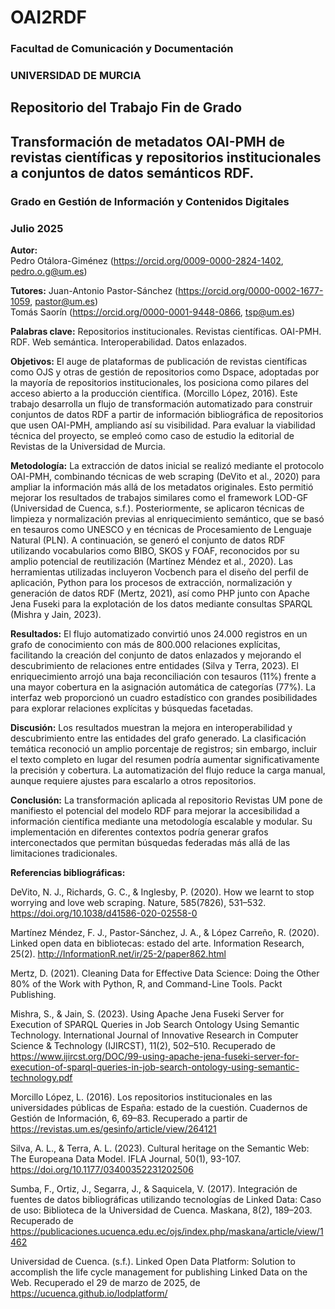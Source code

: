 # OAI2RDF
### Facultad de Comunicación y Documentación
### UNIVERSIDAD DE MURCIA
## Repositorio del Trabajo Fin de Grado
## Transformación de metadatos OAI-PMH de revistas científicas y repositorios institucionales a conjuntos de datos semánticos RDF.
### Grado en Gestión de Información y Contenidos Digitales
### Julio 2025

**Autor:**  
Pedro Otálora-Giménez (https://orcid.org/0009-0000-2824-1402, pedro.o.g@um.es) 

**Tutores:**
Juan-Antonio Pastor-Sánchez (https://orcid.org/0000-0002-1677-1059, pastor@um.es)  
Tomás Saorín (https://orcid.org/0000-0001-9448-0866, tsp@um.es)  

**Palabras clave:** Repositorios institucionales. Revistas científicas. OAI-PMH. RDF. Web semántica. Interoperabilidad. Datos enlazados.

**Objetivos:** El auge de plataformas de publicación de revistas científicas como OJS y otras de gestión de repositorios como Dspace, adoptadas por la mayoría de repositorios institucionales, los posiciona como pilares del acceso abierto a la producción científica. (Morcillo López, 2016). Este trabajo desarrolla un flujo de transformación automatizado para construir conjuntos de datos RDF a partir de información bibliográfica de repositorios que usen OAI-PMH, ampliando así su visibilidad. Para evaluar la viabilidad técnica del proyecto, se empleó como caso de estudio la editorial de Revistas de la Universidad de Murcia.

**Metodología:** La extracción de datos inicial se realizó mediante el protocolo OAI-PMH, combinando técnicas de web scraping (DeVito et al., 2020) para ampliar la información más allá de los metadatos originales. Esto permitió mejorar los resultados de trabajos similares como el framework LOD-GF (Universidad de Cuenca, s.f.). Posteriormente, se aplicaron técnicas de limpieza y normalización previas al enriquecimiento semántico, que se basó en tesauros como UNESCO y en técnicas de Procesamiento de Lenguaje Natural (PLN). A continuación, se generó el conjunto de datos RDF utilizando vocabularios como BIBO, SKOS y FOAF, reconocidos por su amplio potencial de reutilización (Martínez Méndez et al., 2020). Las herramientas utilizadas incluyeron Vocbench para el diseño del perfil de aplicación, Python para los procesos de extracción, normalización y generación de datos RDF (Mertz, 2021), así como PHP junto con Apache Jena Fuseki para la explotación de los datos mediante consultas SPARQL (Mishra y Jain, 2023).

**Resultados:** El flujo automatizado convirtió unos 24.000 registros en un grafo de conocimiento con más de 800.000 relaciones explícitas, facilitando la creación del conjunto de datos enlazados y mejorando el descubrimiento de relaciones entre entidades (Silva y Terra, 2023). El enriquecimiento arrojó una baja reconciliación con tesauros (11%) frente a una mayor cobertura en la asignación automática de categorías (77%). La interfaz web proporcionó un cuadro estadístico con grandes posibilidades para explorar relaciones explícitas y búsquedas facetadas.

**Discusión:** Los resultados muestran la mejora en interoperabilidad y descubrimiento entre las entidades del grafo generado. La clasificación temática reconoció un amplio porcentaje de registros; sin embargo, incluir el texto completo en lugar del resumen podría aumentar significativamente la precisión y cobertura. La automatización del flujo reduce la carga manual, aunque requiere ajustes para escalarlo a otros repositorios.

**Conclusión:** La transformación aplicada al repositorio Revistas UM pone de manifiesto el potencial del modelo RDF para mejorar la accesibilidad a información científica mediante una metodología escalable y modular. Su implementación en diferentes contextos podría generar grafos interconectados que permitan búsquedas federadas más allá de las limitaciones tradicionales.

**Referencias bibliográficas:**

DeVito, N. J., Richards, G. C., & Inglesby, P. (2020). How we learnt to stop worrying and love web scraping. Nature, 585(7826), 531–532. https://doi.org/10.1038/d41586-020-02558-0

Martínez Méndez, F. J., Pastor-Sánchez, J. A., & López Carreño, R. (2020). Linked open data en bibliotecas: estado del arte. Information Research, 25(2). http://InformationR.net/ir/25-2/paper862.html

Mertz, D. (2021). Cleaning Data for Effective Data Science: Doing the Other 80% of the Work with Python, R, and Command-Line Tools. Packt Publishing.

Mishra, S., & Jain, S. (2023). Using Apache Jena Fuseki Server for Execution of SPARQL Queries in Job Search Ontology Using Semantic Technology. International Journal of Innovative Research in Computer Science & Technology (IJIRCST), 11(2), 502–510. Recuperado de https://www.ijircst.org/DOC/99-using-apache-jena-fuseki-server-for-execution-of-sparql-queries-in-job-search-ontology-using-semantic-technology.pdf

Morcillo López, L. (2016). Los repositorios institucionales en las universidades públicas de España: estado de la cuestión. Cuadernos de Gestión de Información, 6, 69–83. Recuperado a partir de https://revistas.um.es/gesinfo/article/view/264121

Silva, A. L., & Terra, A. L. (2023). Cultural heritage on the Semantic Web: The Europeana Data Model. IFLA Journal, 50(1), 93-107. https://doi.org/10.1177/03400352231202506

Sumba, F., Ortiz, J., Segarra, J., & Saquicela, V. (2017). Integración de fuentes de datos bibliográficas utilizando tecnologías de Linked Data: Caso de uso: Biblioteca de la Universidad de Cuenca. Maskana, 8(2), 189–203. Recuperado de https://publicaciones.ucuenca.edu.ec/ojs/index.php/maskana/article/view/1462

Universidad de Cuenca. (s.f.). Linked Open Data Platform: Solution to accomplish the life cycle management for publishing Linked Data on the Web. Recuperado el 29 de marzo de 2025, de https://ucuenca.github.io/lodplatform/

